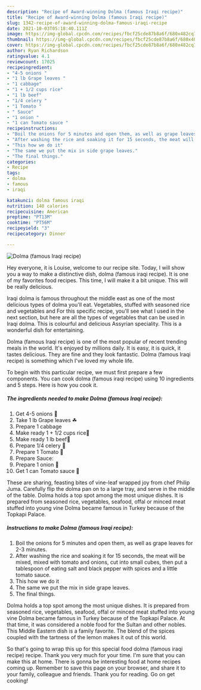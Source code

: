 ```yaml
---
description: "Recipe of Award-winning Dolma (famous Iraqi recipe)"
title: "Recipe of Award-winning Dolma (famous Iraqi recipe)"
slug: 1342-recipe-of-award-winning-dolma-famous-iraqi-recipe
date: 2021-10-03T05:18:40.111Z
image: https://img-global.cpcdn.com/recipes/fbcf25cde87b8a6f/680x482cq70/dolma-famous-iraqi-recipe-recipe-main-photo.jpg
thumbnail: https://img-global.cpcdn.com/recipes/fbcf25cde87b8a6f/680x482cq70/dolma-famous-iraqi-recipe-recipe-main-photo.jpg
cover: https://img-global.cpcdn.com/recipes/fbcf25cde87b8a6f/680x482cq70/dolma-famous-iraqi-recipe-recipe-main-photo.jpg
author: Ryan Richardson
ratingvalue: 4.1
reviewcount: 17025
recipeingredient:
- "4-5 onions "
- "1 lb Grape leaves "
- "1 cabbage"
- "1 + 1/2 cups rice"
- "1 lb beef"
- "1/4 celery "
- "1 Tomato "
- " Sauce"
- "1 onion "
- "1 can Tomato sauce "
recipeinstructions:
- "Boil the onions for 5 minutes and open them, as well as grape leaves for 2-3 minutes."
- "After washing the rice and soaking it for 15 seconds, the meat will be mixed, mixed with tomato and onions, cut into small cubes, then put a tablespoon of eating salt and black pepper with spices and a little tomato sauce."
- "This how we do it"
- "The same we put the mix in side grape leaves."
- "The final things."
categories:
- Recipe
tags:
- dolma
- famous
- iraqi

katakunci: dolma famous iraqi 
nutrition: 140 calories
recipecuisine: American
preptime: "PT13M"
cooktime: "PT56M"
recipeyield: "3"
recipecategory: Dinner

---
```



![Dolma (famous Iraqi recipe)](https://img-global.cpcdn.com/recipes/fbcf25cde87b8a6f/680x482cq70/dolma-famous-iraqi-recipe-recipe-main-photo.jpg)

Hey everyone, it is Louise, welcome to our recipe site. Today, I will show you a way to make a distinctive dish, dolma (famous iraqi recipe). It is one of my favorites food recipes. This time, I will make it a bit unique. This will be really delicious.

Iraqi dolma is famous throughout the middle east as one of the most delicious types of dolma you&#39;ll eat. Vegetables, stuffed with seasoned rice and vegetables and For this specific recipe, you&#39;ll see what I used in the next section, but here are all the types of vegetables that can be used in Iraqi dolma. This is colourful and delicious Assyrian speciality. This is a wonderful dish for entertaining.

Dolma (famous Iraqi recipe) is one of the most popular of recent trending meals in the world. It's enjoyed by millions daily. It is easy, it is quick, it tastes delicious. They are fine and they look fantastic. Dolma (famous Iraqi recipe) is something which I've loved my whole life.


To begin with this particular recipe, we must first prepare a few components. You can cook dolma (famous iraqi recipe) using 10 ingredients and 5 steps. Here is how you cook it.

<!--inarticleads1-->

##### The ingredients needed to make Dolma (famous Iraqi recipe):

1. Get 4-5 onions 🧅
1. Take 1 lb Grape leaves ☘
1. Prepare 1 cabbage
1. Make ready 1 + 1/2 cups rice🍚
1. Make ready 1 lb beef🥩
1. Prepare 1/4 celery 🌿
1. Prepare 1 Tomato 🍅
1. Prepare  Sauce:
1. Prepare 1 onion 🧅
1. Get 1 can Tomato sauce 🥫


These are sharing, feasting bites of vine-leaf wrapped joy from chef Philip Juma. Carefully flip the dolma pan on to a large tray, and serve in the middle of the table. Dolma holds a top spot among the most unique dishes. It is prepared from seasoned rice, vegetables, seafood, offal or minced meat stuffed into young vine Dolma became famous in Turkey because of the Topkapi Palace. 

<!--inarticleads2-->

##### Instructions to make Dolma (famous Iraqi recipe):

1. Boil the onions for 5 minutes and open them, as well as grape leaves for 2-3 minutes.
1. After washing the rice and soaking it for 15 seconds, the meat will be mixed, mixed with tomato and onions, cut into small cubes, then put a tablespoon of eating salt and black pepper with spices and a little tomato sauce.
1. This how we do it
1. The same we put the mix in side grape leaves.
1. The final things.


Dolma holds a top spot among the most unique dishes. It is prepared from seasoned rice, vegetables, seafood, offal or minced meat stuffed into young vine Dolma became famous in Turkey because of the Topkapi Palace. At that time, it was considered a noble food for the Sultan and other nobles. This Middle Eastern dish is a family favorite. The blend of the spices coupled with the tartness of the lemon makes it out of this world. 

So that's going to wrap this up for this special food dolma (famous iraqi recipe) recipe. Thank you very much for your time. I'm sure that you can make this at home. There is gonna be interesting food at home recipes coming up. Remember to save this page on your browser, and share it to your family, colleague and friends. Thank you for reading. Go on get cooking!
